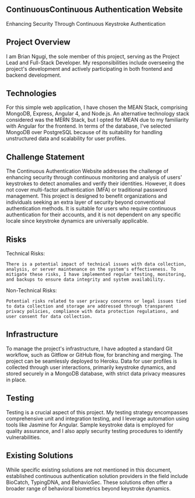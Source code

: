 ### <h2>ContinuousContinuous Authentication Website</h2>

Enhancing Security Through Continuous Keystroke Authentication

<h2>Project Overview</h2>

I am Brian Ngugi, the sole member of this project, serving as the Project Lead and Full-Stack Developer. My responsibilities include overseeing the project's development and actively participating in both frontend and backend development.

<h2>Technologies</h2>

For this simple web application, I have chosen the MEAN Stack, comprising MongoDB, Express, Angular 4, and Node.js. An alternative technology stack considered was the MERN Stack, but I opted for MEAN due to my familiarity with Angular for the frontend. In terms of the database, I've selected MongoDB over PostgreSQL because of its suitability for handling unstructured data and scalability for user profiles.

<h2>Challenge Statement</h2>

The Continuous Authentication Website addresses the challenge of enhancing security through continuous monitoring and analysis of users' keystrokes to detect anomalies and verify their identities. However, it does not cover multi-factor authentication (MFA) or traditional password management. This project is designed to benefit organizations and individuals seeking an extra layer of security beyond conventional authentication methods. It is suitable for users who require continuous authentication for their accounts, and it is not dependent on any specific locale since keystroke dynamics are universally applicable.

<h2>Risks</h2>

Technical Risks:

    There is a potential impact of technical issues with data collection, analysis, or server maintenance on the system's effectiveness. To mitigate these risks, I have implemented regular testing, monitoring, and backups to ensure data integrity and system availability.

Non-Technical Risks:

    Potential risks related to user privacy concerns or legal issues tied to data collection and storage are addressed through transparent privacy policies, compliance with data protection regulations, and user consent for data collection.

<h2>Infrastructure</h2>

To manage the project's infrastructure, I have adopted a standard Git workflow, such as Gitflow or GitHub flow, for branching and merging. The project can be seamlessly deployed to Heroku. Data for user profiles is collected through user interactions, primarily keystroke dynamics, and stored securely in a MongoDB database, with strict data privacy measures in place.

<h2>Testing</h2>

Testing is a crucial aspect of this project. My testing strategy encompasses comprehensive unit and integration testing, and I leverage automation using tools like Jasmine for Angular. Sample keystroke data is employed for quality assurance, and I also apply security testing procedures to identify vulnerabilities.

<h2>Existing Solutions</h2>

While specific existing solutions are not mentioned in this document, established continuous authentication solution providers in the field include BioCatch, TypingDNA, and BehavioSec. These solutions often offer a broader range of behavioral biometrics beyond keystroke dynamics.